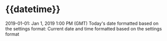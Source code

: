 # {{datetime}}

2019-01-01: Jan 1, 2019 1:00 PM (GMT)
Today's date formatted based on the settings format: Current date and time formatted based on the settings format